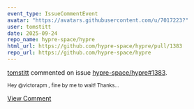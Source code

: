 ```yaml
---
event_type: IssueCommentEvent
avatar: "https://avatars.githubusercontent.com/u/7017223?"
user: tomstitt
date: 2025-09-24
repo_name: hypre-space/hypre
html_url: https://github.com/hypre-space/hypre/pull/1383
repo_url: https://github.com/hypre-space/hypre
---
```


<a href='https://github.com/tomstitt' target='_blank'>tomstitt</a> commented on issue <a href='https://github.com/hypre-space/hypre/pull/1383' target='_blank'>hypre-space/hypre#1383</a>.

<small>Hey @victorapm , fine by me to wait! Thanks...</small>

<a href='https://github.com/hypre-space/hypre/pull/1383' target='_blank'>View Comment</a>